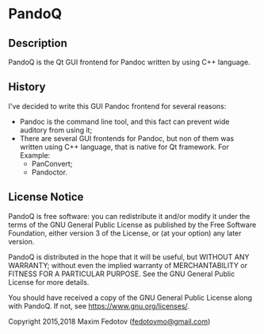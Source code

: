 # PandoQ

## Description
PandoQ is the Qt GUI frontend for Pandoc written by using C++ language.

## History
I've decided to write this GUI Pandoc frontend for several reasons:
* Pandoc is the command line tool, and this fact can prevent wide auditory from using it;
* There are several GUI frontends for Pandoc, but non of them was written using C++ language, that is native for Qt framework. For Example:
  *  PanConvert;
  *  Pandoctor.
  
## License Notice
PandoQ is free software: you can redistribute it and/or modify it under the terms of the GNU General Public License as published by the Free Software Foundation, either version 3 of the License, or (at your option) any later version.

PandoQ is distributed in the hope that it will be useful, but WITHOUT ANY WARRANTY; without even the implied warranty of MERCHANTABILITY or FITNESS FOR A PARTICULAR PURPOSE. See the GNU General Public License for more details.

You should have received a copy of the GNU General Public License along with PandoQ.  If not, see <https://www.gnu.org/licenses/>.

Copyright 2015,2018 Maxim Fedotov  (fedotovmo@gmail.com)